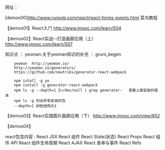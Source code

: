 ﻿网址：

[demos00]http://www.runoob.com/react/react-forms-events.html 菜鸟教程

【demos01】React入门  http://www.imooc.com/learn/504


【demos02】React实战--打造画廊应用（上）  http://www.imooc.com/learn/507

知识点 ：
	yeoman:关于yeoman知识的补充 ： grunt_begen 

		yeoman  http://yeoman.io/
		http://yeoman.io/generators/
		https://github.com/newtriks/generator-react-webpack
		
		npm istall -g yo
		npm isntall -g generator-react-webpack
		npm ls -g --depth=1 2>/dev/null | grep generator-   查看上面安装的版本
		npm ls -g 列出所有安装的包
		--depth=1 树桩结构为1   

【demos03】React实践图片画廊应用（下）  http://www.imooc.com/view/652  

【demos04】


react包含内容 : 
	React JSX
	React 组件
	React State(状态)
	React Props
	React 组件 API
	React 组件生命周期
	React AJAX
	React 表单与事件
	React Refs
